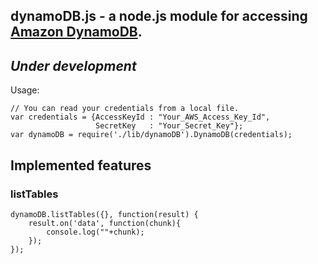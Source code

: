 ## dynamoDB.js - a node.js module for accessing [Amazon DynamoDB]('http://aws.amazon.com/dynamodb/').
## *Under development*
Usage:

    // You can read your credentials from a local file.
    var credentials = {AccessKeyId : "Your_AWS_Access_Key_Id", 
                       SecretKey   : "Your_Secret_Key"}; 
    var dynamoDB = require('./lib/dynamoDB').DynamoDB(credentials);

## Implemented features
### listTables

    dynamoDB.listTables({}, function(result) {
        result.on('data', function(chunk){
            console.log(""+chunk);
        });
    });
